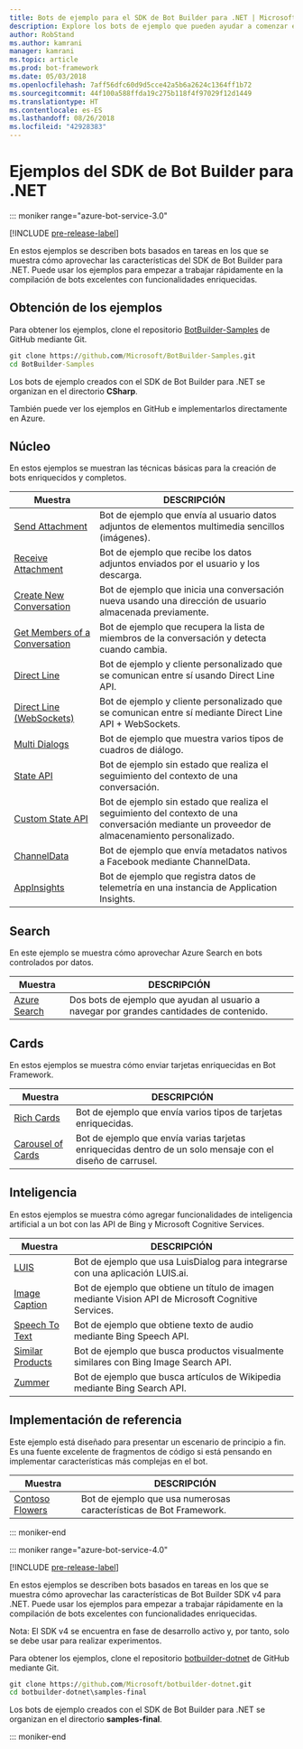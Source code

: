 ```yaml
---
title: Bots de ejemplo para el SDK de Bot Builder para .NET | Microsoft Docs
description: Explore los bots de ejemplo que pueden ayudar a comenzar el desarrollo de bots con el SDK de Bot Builder para .NET.
author: RobStand
ms.author: kamrani
manager: kamrani
ms.topic: article
ms.prod: bot-framework
ms.date: 05/03/2018
ms.openlocfilehash: 7aff56dfc60d9d5cce42a5b6a2624c1364ff1b72
ms.sourcegitcommit: 44f100a588ffda19c275b118f4f97029f12d1449
ms.translationtype: HT
ms.contentlocale: es-ES
ms.lasthandoff: 08/26/2018
ms.locfileid: "42928383"
---
```

# <a name="bot-builder-sdk-for-net-samples"></a>Ejemplos del SDK de Bot Builder para .NET

::: moniker range="azure-bot-service-3.0"

[!INCLUDE [pre-release-label](../includes/pre-release-label-v3.md)]

En estos ejemplos se describen bots basados en tareas en los que se muestra cómo aprovechar las características del SDK de Bot Builder para .NET. Puede usar los ejemplos para empezar a trabajar rápidamente en la compilación de bots excelentes con funcionalidades enriquecidas.

## <a name="get-the-samples"></a>Obtención de los ejemplos
Para obtener los ejemplos, clone el repositorio [BotBuilder-Samples](https://github.com/Microsoft/BotBuilder-Samples) de GitHub mediante Git.

```cmd
git clone https://github.com/Microsoft/BotBuilder-Samples.git
cd BotBuilder-Samples
```

Los bots de ejemplo creados con el SDK de Bot Builder para .NET se organizan en el directorio **CSharp**.

También puede ver los ejemplos en GitHub e implementarlos directamente en Azure.

## <a name="core"></a>Núcleo
En estos ejemplos se muestran las técnicas básicas para la creación de bots enriquecidos y completos.

Muestra | DESCRIPCIÓN
------------ | ------------- 
[Send Attachment](https://github.com/Microsoft/BotBuilder-Samples/tree/master/CSharp/core-SendAttachment) | Bot de ejemplo que envía al usuario datos adjuntos de elementos multimedia sencillos (imágenes). 
[Receive Attachment](https://github.com/Microsoft/BotBuilder-Samples/tree/master/CSharp/core-ReceiveAttachment) | Bot de ejemplo que recibe los datos adjuntos enviados por el usuario y los descarga. 
[Create New Conversation](https://github.com/Microsoft/BotBuilder-Samples/tree/master/CSharp/core-CreateNewConversation)  | Bot de ejemplo que inicia una conversación nueva usando una dirección de usuario almacenada previamente.
[Get Members of a Conversation](https://github.com/Microsoft/BotBuilder-Samples/tree/master/CSharp/core-GetConversationMembers) | Bot de ejemplo que recupera la lista de miembros de la conversación y detecta cuando cambia. 
[Direct Line](https://github.com/Microsoft/BotBuilder-Samples/tree/master/CSharp/core-DirectLine) | Bot de ejemplo y cliente personalizado que se comunican entre sí usando Direct Line API. 
[Direct Line (WebSockets)](https://github.com/Microsoft/BotBuilder-Samples/tree/master/CSharp/core-DirectLineWebSockets) | Bot de ejemplo y cliente personalizado que se comunican entre sí mediante Direct Line API + WebSockets. 
[Multi Dialogs](https://github.com/Microsoft/BotBuilder-Samples/tree/master/CSharp/core-MultiDialogs) | Bot de ejemplo que muestra varios tipos de cuadros de diálogo.
[State API](https://github.com/Microsoft/BotBuilder-Samples/tree/master/CSharp/core-State) | Bot de ejemplo sin estado que realiza el seguimiento del contexto de una conversación.
[Custom State API](https://github.com/Microsoft/BotBuilder-Samples/tree/master/CSharp/core-CustomState) | Bot de ejemplo sin estado que realiza el seguimiento del contexto de una conversación mediante un proveedor de almacenamiento personalizado.
[ChannelData](https://github.com/Microsoft/BotBuilder-Samples/tree/master/CSharp/core-ChannelData) | Bot de ejemplo que envía metadatos nativos a Facebook mediante ChannelData.
[AppInsights](https://github.com/Microsoft/BotBuilder-Samples/tree/master/CSharp/core-AppInsights) | Bot de ejemplo que registra datos de telemetría en una instancia de Application Insights.

## <a name="search"></a>Search
En este ejemplo se muestra cómo aprovechar Azure Search en bots controlados por datos.

Muestra | DESCRIPCIÓN
------------ | -------------
[Azure Search](https://github.com/Microsoft/BotBuilder-Samples/tree/master/CSharp/demo-Search) | Dos bots de ejemplo que ayudan al usuario a navegar por grandes cantidades de contenido.


## <a name="cards"></a>Cards
En estos ejemplos se muestra cómo enviar tarjetas enriquecidas en Bot Framework.

Muestra | DESCRIPCIÓN
------------ | -------------
[Rich Cards](https://github.com/Microsoft/BotBuilder-Samples/tree/master/CSharp/cards-RichCards) | Bot de ejemplo que envía varios tipos de tarjetas enriquecidas.
[Carousel of Cards](https://github.com/Microsoft/BotBuilder-Samples/tree/master/CSharp/cards-CarouselCards) | Bot de ejemplo que envía varias tarjetas enriquecidas dentro de un solo mensaje con el diseño de carrusel.

## <a name="intelligence"></a>Inteligencia
En estos ejemplos se muestra cómo agregar funcionalidades de inteligencia artificial a un bot con las API de Bing y Microsoft Cognitive Services.

Muestra | DESCRIPCIÓN
------------ | -------------
[LUIS](https://github.com/Microsoft/BotBuilder-Samples/tree/master/CSharp/intelligence-LUIS) | Bot de ejemplo que usa LuisDialog para integrarse con una aplicación LUIS.ai.
[Image Caption](https://github.com/Microsoft/BotBuilder-Samples/tree/master/CSharp/intelligence-ImageCaption) | Bot de ejemplo que obtiene un título de imagen mediante Vision API de Microsoft Cognitive Services.
[Speech To Text](https://github.com/Microsoft/BotBuilder-Samples/tree/master/CSharp/intelligence-SpeechToText)  | Bot de ejemplo que obtiene texto de audio mediante Bing Speech API.
[Similar Products](https://github.com/Microsoft/BotBuilder-Samples/tree/master/CSharp/intelligence-SimilarProducts) | Bot de ejemplo que busca productos visualmente similares con Bing Image Search API. 
[Zummer](https://github.com/Microsoft/BotBuilder-Samples/tree/master/CSharp/intelligence-Zummer) | Bot de ejemplo que busca artículos de Wikipedia mediante Bing Search API.

## <a name="reference-implementation"></a>Implementación de referencia
Este ejemplo está diseñado para presentar un escenario de principio a fin. Es una fuente excelente de fragmentos de código si está pensando en implementar características más complejas en el bot.


Muestra | DESCRIPCIÓN
------------ | -------------
[Contoso Flowers](https://github.com/Microsoft/BotBuilder-Samples/tree/master/CSharp/demo-ContosoFlowers) | Bot de ejemplo que usa numerosas características de Bot Framework.

::: moniker-end

::: moniker range="azure-bot-service-4.0"

[!INCLUDE [pre-release-label](../includes/pre-release-label.md)]

En estos ejemplos se describen bots basados en tareas en los que se muestra cómo aprovechar las características de Bot Builder SDK v4 para .NET. Puede usar los ejemplos para empezar a trabajar rápidamente en la compilación de bots excelentes con funcionalidades enriquecidas. 

Nota: El SDK v4 se encuentra en fase de desarrollo activo y, por tanto, solo se debe usar para realizar experimentos. 

Para obtener los ejemplos, clone el repositorio [botbuilder-dotnet](https://github.com/Microsoft/botbuilder-dotnet) de GitHub mediante Git.
```cmd
git clone https://github.com/Microsoft/botbuilder-dotnet.git
cd botbuilder-dotnet\samples-final
```
Los bots de ejemplo creados con el SDK de Bot Builder para .NET se organizan en el directorio **samples-final**.


::: moniker-end

